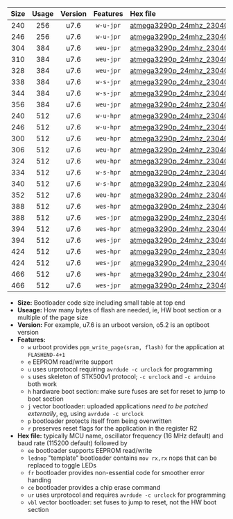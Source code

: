 |Size|Usage|Version|Features|Hex file|
|:-:|:-:|:-:|:-:|:--|
|240|256|u7.6|`w-u-jpr`|[atmega3290p_24mhz_230400bps_ur_vbl.hex](https://raw.githubusercontent.com/stefanrueger/urboot/main//atmega3290p_24mhz_230400bps_ur_vbl.hex)|
|246|256|u7.6|`w-u-jpr`|[atmega3290p_24mhz_230400bps_lednop_ur_vbl.hex](https://raw.githubusercontent.com/stefanrueger/urboot/main//atmega3290p_24mhz_230400bps_lednop_ur_vbl.hex)|
|304|384|u7.6|`weu-jpr`|[atmega3290p_24mhz_230400bps_ee_ur_vbl.hex](https://raw.githubusercontent.com/stefanrueger/urboot/main//atmega3290p_24mhz_230400bps_ee_ur_vbl.hex)|
|310|384|u7.6|`weu-jpr`|[atmega3290p_24mhz_230400bps_ee_lednop_ur_vbl.hex](https://raw.githubusercontent.com/stefanrueger/urboot/main//atmega3290p_24mhz_230400bps_ee_lednop_ur_vbl.hex)|
|328|384|u7.6|`weu-jpr`|[atmega3290p_24mhz_230400bps_ee_lednop_fr_ur_vbl.hex](https://raw.githubusercontent.com/stefanrueger/urboot/main//atmega3290p_24mhz_230400bps_ee_lednop_fr_ur_vbl.hex)|
|338|384|u7.6|`w-s-jpr`|[atmega3290p_24mhz_230400bps_vbl.hex](https://raw.githubusercontent.com/stefanrueger/urboot/main//atmega3290p_24mhz_230400bps_vbl.hex)|
|344|384|u7.6|`w-s-jpr`|[atmega3290p_24mhz_230400bps_lednop_vbl.hex](https://raw.githubusercontent.com/stefanrueger/urboot/main//atmega3290p_24mhz_230400bps_lednop_vbl.hex)|
|356|384|u7.6|`weu-jpr`|[atmega3290p_24mhz_230400bps_ee_lednop_fr_ce_ur_vbl.hex](https://raw.githubusercontent.com/stefanrueger/urboot/main//atmega3290p_24mhz_230400bps_ee_lednop_fr_ce_ur_vbl.hex)|
|240|512|u7.6|`w-u-hpr`|[atmega3290p_24mhz_230400bps_ur.hex](https://raw.githubusercontent.com/stefanrueger/urboot/main//atmega3290p_24mhz_230400bps_ur.hex)|
|246|512|u7.6|`w-u-hpr`|[atmega3290p_24mhz_230400bps_lednop_ur.hex](https://raw.githubusercontent.com/stefanrueger/urboot/main//atmega3290p_24mhz_230400bps_lednop_ur.hex)|
|300|512|u7.6|`weu-hpr`|[atmega3290p_24mhz_230400bps_ee_ur.hex](https://raw.githubusercontent.com/stefanrueger/urboot/main//atmega3290p_24mhz_230400bps_ee_ur.hex)|
|306|512|u7.6|`weu-hpr`|[atmega3290p_24mhz_230400bps_ee_lednop_ur.hex](https://raw.githubusercontent.com/stefanrueger/urboot/main//atmega3290p_24mhz_230400bps_ee_lednop_ur.hex)|
|324|512|u7.6|`weu-hpr`|[atmega3290p_24mhz_230400bps_ee_lednop_fr_ur.hex](https://raw.githubusercontent.com/stefanrueger/urboot/main//atmega3290p_24mhz_230400bps_ee_lednop_fr_ur.hex)|
|334|512|u7.6|`w-s-hpr`|[atmega3290p_24mhz_230400bps.hex](https://raw.githubusercontent.com/stefanrueger/urboot/main//atmega3290p_24mhz_230400bps.hex)|
|340|512|u7.6|`w-s-hpr`|[atmega3290p_24mhz_230400bps_lednop.hex](https://raw.githubusercontent.com/stefanrueger/urboot/main//atmega3290p_24mhz_230400bps_lednop.hex)|
|352|512|u7.6|`weu-hpr`|[atmega3290p_24mhz_230400bps_ee_lednop_fr_ce_ur.hex](https://raw.githubusercontent.com/stefanrueger/urboot/main//atmega3290p_24mhz_230400bps_ee_lednop_fr_ce_ur.hex)|
|388|512|u7.6|`wes-hpr`|[atmega3290p_24mhz_230400bps_ee.hex](https://raw.githubusercontent.com/stefanrueger/urboot/main//atmega3290p_24mhz_230400bps_ee.hex)|
|388|512|u7.6|`wes-jpr`|[atmega3290p_24mhz_230400bps_ee_vbl.hex](https://raw.githubusercontent.com/stefanrueger/urboot/main//atmega3290p_24mhz_230400bps_ee_vbl.hex)|
|394|512|u7.6|`wes-hpr`|[atmega3290p_24mhz_230400bps_ee_lednop.hex](https://raw.githubusercontent.com/stefanrueger/urboot/main//atmega3290p_24mhz_230400bps_ee_lednop.hex)|
|394|512|u7.6|`wes-jpr`|[atmega3290p_24mhz_230400bps_ee_lednop_vbl.hex](https://raw.githubusercontent.com/stefanrueger/urboot/main//atmega3290p_24mhz_230400bps_ee_lednop_vbl.hex)|
|424|512|u7.6|`wes-hpr`|[atmega3290p_24mhz_230400bps_ee_lednop_fr.hex](https://raw.githubusercontent.com/stefanrueger/urboot/main//atmega3290p_24mhz_230400bps_ee_lednop_fr.hex)|
|424|512|u7.6|`wes-jpr`|[atmega3290p_24mhz_230400bps_ee_lednop_fr_vbl.hex](https://raw.githubusercontent.com/stefanrueger/urboot/main//atmega3290p_24mhz_230400bps_ee_lednop_fr_vbl.hex)|
|466|512|u7.6|`wes-hpr`|[atmega3290p_24mhz_230400bps_ee_lednop_fr_ce.hex](https://raw.githubusercontent.com/stefanrueger/urboot/main//atmega3290p_24mhz_230400bps_ee_lednop_fr_ce.hex)|
|466|512|u7.6|`wes-jpr`|[atmega3290p_24mhz_230400bps_ee_lednop_fr_ce_vbl.hex](https://raw.githubusercontent.com/stefanrueger/urboot/main//atmega3290p_24mhz_230400bps_ee_lednop_fr_ce_vbl.hex)|

- **Size:** Bootloader code size including small table at top end
- **Useage:** How many bytes of flash are needed, ie, HW boot section or a multiple of the page size
- **Version:** For example, u7.6 is an urboot version, o5.2 is an optiboot version
- **Features:**
  + `w` urboot provides `pgm_write_page(sram, flash)` for the application at `FLASHEND-4+1`
  + `e` EEPROM read/write support
  + `u` uses urprotocol requiring `avrdude -c urclock` for programming
  + `s` uses skeleton of STK500v1 protocol; `-c urclock` and `-c arduino` both work
  + `h` hardware boot section: make sure fuses are set for reset to jump to boot section
  + `j` vector bootloader: uploaded applications *need to be patched externally*, eg, using `avrdude -c urclock`
  + `p` bootloader protects itself from being overwritten
  + `r` preserves reset flags for the application in the register R2
- **Hex file:** typically MCU name, oscillator frequency (16 MHz default) and baud rate (115200 default) followed by
  + `ee` bootloader supports EEPROM read/write
  + `lednop` "template" bootloader contains `mov rx,rx` nops that can be replaced to toggle LEDs
  + `fr` bootloader provides non-essential code for smoother error handing
  + `ce` bootloader provides a chip erase command
  + `ur` uses urprotocol and requires `avrdude -c urclock` for programming
  + `vbl` vector bootloader: set fuses to jump to reset, not the HW boot section

